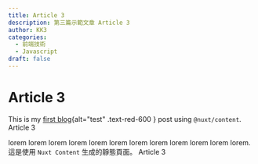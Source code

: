 ```yaml
---
title: Article 3
description: 第三篇示範文章 Article 3
author: KK3
categories:
  - 前端技術
  - Javascript
draft: false
---
```


# Article 3

This is my [first blog](#link){alt="test" .text-red-600 } post using `@nuxt/content`. Article 3

<!-- more -->

lorem lorem lorem lorem lorem lorem lorem lorem lorem lorem lorem lorem.
這是使用 `Nuxt Content` 生成的靜態頁面。 Article 3
